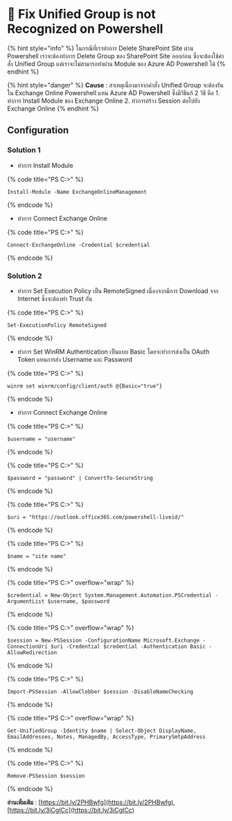 # 📙 Fix Unified Group is not Recognized on Powershell

{% hint style="info" %}
ในกรณีที่เราทำการ Delete SharePoint Site ผ่าน Powershell เราจะต้องทำการ Delete Group ของ SharePoint Site ออกก่อน ซึ่งจะต้องใช้คำสั่ง Unified Group แต่เราจะไม่สามารถทำผ่าน Module  ของ Azure AD Powershell ได้
{% endhint %}

{% hint style="danger" %}
**Cause** : สาเหตุเนื่องมาจากคำสั่ง Unified Group จะต้องรันใน Exchange Online Powershell แทน Azure AD Powershell ซึ่งมีวิธีแก้ 2 วิธี คือ 1. ทำการ Install Module ของ Exchange Online 2. ทำการสร้าง Session ต่อไปยัง Exchange Online
{% endhint %}

## **Configuration**

### Solution 1&#x20;

* ทำการ Install Module

{% code title="PS C:\>" %}
```
Install-Module -Name ExchangeOnlineManagement
```
{% endcode %}

* ทำการ Connect Exchange Online

{% code title="PS C:\>" %}
```
Connect-ExchangeOnline -Credential $credential
```
{% endcode %}

### Solution 2&#x20;

* ทำการ Set Execution Policy เป็น RemoteSigned เนื่องจากมีการ Download จาก Internet ซึ่งจะต้องทำ Trust กัน

{% code title="PS C:\>" %}
```
Set-ExecutionPolicy RemoteSigned
```
{% endcode %}

* ทำการ Set WinRM  Authentication เป็นแบบ Basic โดยจะทำการส่งเป็น OAuth Token แทนการส่ง Username และ Password

{% code title="PS C:\>" %}
```
winrm set winrm/config/client/auth @{Basic="true"}
```
{% endcode %}

* ทำการ Connect Exchange Online

{% code title="PS C:\>" %}
```
$username = "username"
```
{% endcode %}

{% code title="PS C:\>" %}
```
$password = "password" | ConvertTo-SecureString
```
{% endcode %}

{% code title="PS C:\>" %}
```
$uri = "https://outlook.office365.com/powershell-liveid/"
```
{% endcode %}

{% code title="PS C:\>" %}
```
$name = "site name"
```
{% endcode %}

{% code title="PS C:\>" overflow="wrap" %}
```
$credential = New-Object System.Management.Automation.PSCredential -ArgumentList $username, $password
```
{% endcode %}

{% code title="PS C:\>" overflow="wrap" %}
```
$session = New-PSSession -ConfigurationName Microsoft.Exchange -ConnectionUri $uri -Credential $credential -Authentication Basic -AllowRedirection
```
{% endcode %}

{% code title="PS C:\>" %}
```
Import-PSSession -AllowClobber $session -DisableNameChecking
```
{% endcode %}

{% code title="PS C:\>" overflow="wrap" %}
```
Get-UnifiedGroup -Identity $name | Select-Object DisplayName, EmailAddresses, Notes, ManagedBy, AccessType, PrimarySmtpAddress
```
{% endcode %}

{% code title="PS C:\>" %}
```
Remove-PSSession $session
```
{% endcode %}

**อ่านเพิ่มเติม** : [https://bit.ly/2PHBwfg](https://bit.ly/2PHBwfg), [https://bit.ly/3iCgICc](https://bit.ly/3iCgICc)
